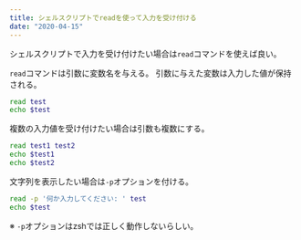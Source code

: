```yaml
---
title: シェルスクリプトでreadを使って入力を受け付ける
date: "2020-04-15"
---
```


シェルスクリプトで入力を受け付けたい場合は`read`コマンドを使えば良い。

`read`コマンドは引数に変数名を与える。
引数に与えた変数は入力した値が保持される。

```sh
read test
echo $test
```

複数の入力値を受け付けたい場合は引数も複数にする。

```sh
read test1 test2
echo $test1
echo $test2
```

文字列を表示したい場合は`-p`オプションを付ける。

```sh
read -p '何か入力してください: ' test
echo $test
```

※ `-p`オプションはzshでは正しく動作しないらしい。
